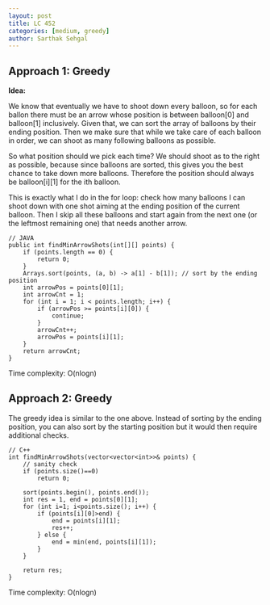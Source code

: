 ```yaml
---
layout: post
title: LC 452
categories: [medium, greedy]
author: Sarthak Sehgal
---
```

## Approach 1: Greedy
**Idea:**

We know that eventually we have to shoot down every balloon, so for each ballon there must be an arrow whose position is between balloon[0] and balloon[1] inclusively. Given that, we can sort the array of balloons by their ending position. Then we make sure that while we take care of each balloon in order, we can shoot as many following balloons as possible.

So what position should we pick each time? We should shoot as to the right as possible, because since balloons are sorted, this gives you the best chance to take down more balloons. Therefore the position should always be balloon[i][1] for the ith balloon.

This is exactly what I do in the for loop: check how many balloons I can shoot down with one shot aiming at the ending position of the current balloon. Then I skip all these balloons and start again from the next one (or the leftmost remaining one) that needs another arrow.

```
// JAVA
public int findMinArrowShots(int[][] points) {
    if (points.length == 0) {
        return 0;
    }
    Arrays.sort(points, (a, b) -> a[1] - b[1]); // sort by the ending position
    int arrowPos = points[0][1];
    int arrowCnt = 1;
    for (int i = 1; i < points.length; i++) {
        if (arrowPos >= points[i][0]) {
            continue;
        }
        arrowCnt++;
        arrowPos = points[i][1];
    }
    return arrowCnt;
}
```
Time complexity: O(nlogn)

## Approach 2: Greedy
The greedy idea is similar to the one above. Instead of sorting by the ending position, you can also sort by the starting position but it would then require additional checks.

```
// C++
int findMinArrowShots(vector<vector<int>>& points) {
    // sanity check
    if (points.size()==0)
        return 0;

    sort(points.begin(), points.end());
    int res = 1, end = points[0][1];
    for (int i=1; i<points.size(); i++) {
        if (points[i][0]>end) {
            end = points[i][1];
            res++;
        } else {
            end = min(end, points[i][1]);
        }
    }

    return res;
}
```
Time complexity: O(nlogn)
